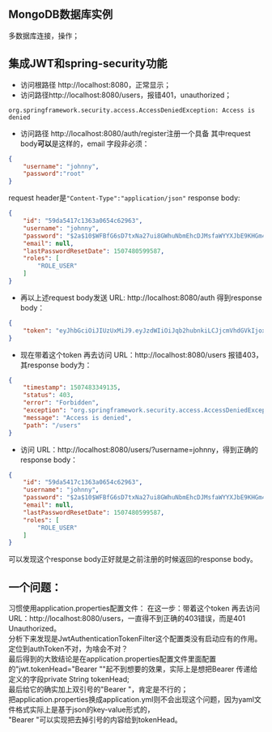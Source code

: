 ## MongoDB数据库实例
多数据库连接，操作；

## 集成JWT和spring-security功能
- 访问根路径 http://localhost:8080，正常显示；
- 访问路径http://localhost:8080/users，报错401，unauthorized；
```
org.springframework.security.access.AccessDeniedException: Access is denied
```
- 访问路径 http://localhost:8080/auth/register注册一个具备
其中request body**可以**是这样的，email 字段非必须：
```json
{
    "username": "johnny",
    "password":"root"
}
```
request header是```"Content-Type":"application/json"```
response body:
```json
{
    "id": "59da5417c1363a0654c62963",
    "username": "johnny",
    "password": "$2a$10$WFBfG6sD7txNa27ui8GWhuNbmEhcDJMsfaWYYXJbE9KHGm40WNlAq",
    "email": null,
    "lastPasswordResetDate": 1507480599587,
    "roles": [
        "ROLE_USER"
    ]
}
```
- 再以上述request body发送 URL: http://localhost:8080/auth
得到response body：
```json
{
    "token": "eyJhbGciOiJIUzUxMiJ9.eyJzdWIiOiJqb2hubnkiLCJjcmVhdGVkIjoxNTA3NDgwODIyOTYzLCJleHAiOjE1MDgwODU2MjJ9.o-8_C9qzV9kSxIJrszwn5Qy5gExxYWiU_DLGj9MFZ6PPZAZKCDvyBkIBzS_4DIl8D1Ht8-j8r-9AqsZVSqlYDQ"
}
```
- 现在带着这个token 再去访问 URL：http://localhost:8080/users
报错403，其response body为：
```json
{
    "timestamp": 1507483349135,
    "status": 403,
    "error": "Forbidden",
    "exception": "org.springframework.security.access.AccessDeniedException",
    "message": "Access is denied",
    "path": "/users"
}
```
- 访问 URL：http://localhost:8080/users/?username=johnny，得到正确的response body：
```json
{
    "id": "59da5417c1363a0654c62963",
    "username": "johnny",
    "password": "$2a$10$WFBfG6sD7txNa27ui8GWhuNbmEhcDJMsfaWYYXJbE9KHGm40WNlAq",
    "email": null,
    "lastPasswordResetDate": 1507480599587,
    "roles": [
        "ROLE_USER"
    ]
}
```
可以发现这个response body正好就是之前注册的时候返回的response body。

## 一个问题：
习惯使用application.properties配置文件： 
在这一步：带着这个token 再去访问 URL：http://localhost:8080/users，一直得不到正确的403错误，而是401 Unauthorized。  
分析下来发现是JwtAuthenticationTokenFilter这个配置类没有启动应有的作用。定位到authToken不对，为啥会不对？  
最后得到的大致结论是在application.properties配置文件里面配置的"jwt.tokenHead="Bearer ""起不到想要的效果，实际上是想把Bearer 传递给定义的字段private String tokenHead;  
最后给它的确实加上双引号的"Bearer "，肯定是不行的；  
把application.properties换成application.yml则不会出现这个问题，因为yaml文件格式实际上是基于json的key-value形式的，  
"Bearer "可以实现把去掉引号的内容给到tokenHead。